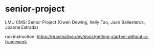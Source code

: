# senior-project

LMU CMSI Senior Project (Owen Dewing, Kelly Tao, Juan Ballesteros, Joanna Estrada)

run instruction: https://reactnative.dev/docs/getting-started-without-a-framework
